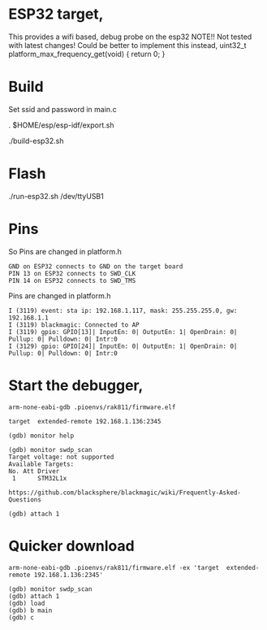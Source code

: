 
# ESP32 target,

This provides a wifi based, debug probe on the esp32
NOTE!! Not tested with latest changes!
Could be better to implement this instead,
   uint32_t platform_max_frequency_get(void)
   {
	return 0;
   }


# Build

Set ssid and password in main.c

. $HOME/esp/esp-idf/export.sh

./build-esp32.sh

# Flash

./run-esp32.sh  /dev/ttyUSB1

# Pins


So Pins are changed in platform.h

```
GND on ESP32 connects to GND on the target board
PIN 13 on ESP32 connects to SWD_CLK
PIN 14 on ESP32 connects to SWD_TMS
```
Pins are changed in platform.h

```
I (3119) event: sta ip: 192.168.1.117, mask: 255.255.255.0, gw: 192.168.1.1
I (3119) blackmagic: Connected to AP
I (3119) gpio: GPIO[13]| InputEn: 0| OutputEn: 1| OpenDrain: 0| Pullup: 0| Pulldown: 0| Intr:0 
I (3129) gpio: GPIO[24]| InputEn: 0| OutputEn: 1| OpenDrain: 0| Pullup: 0| Pulldown: 0| Intr:0 
```


# Start the debugger,
```
arm-none-eabi-gdb .pioenvs/rak811/firmware.elf

target  extended-remote 192.168.1.136:2345

(gdb) monitor help

(gdb) monitor swdp_scan
Target voltage: not supported
Available Targets:
No. Att Driver
 1      STM32L1x

https://github.com/blacksphere/blackmagic/wiki/Frequently-Asked-Questions

(gdb) attach 1

```

# Quicker download
```
arm-none-eabi-gdb .pioenvs/rak811/firmware.elf -ex 'target  extended-remote 192.168.1.136:2345'

(gdb) monitor swdp_scan
(gdb) attach 1
(gdb) load
(gdb) b main
(gdb) c


```